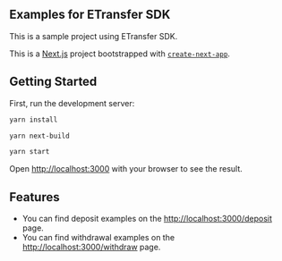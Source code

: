 ## Examples for ETransfer SDK
This is a sample project using ETransfer SDK.

This is a [Next.js](https://nextjs.org/) project bootstrapped with [`create-next-app`](https://github.com/vercel/next.js/tree/canary/packages/create-next-app).

## Getting Started

First, run the development server:

```bash
yarn install

yarn next-build

yarn start
```

Open [http://localhost:3000](http://localhost:3000) with your browser to see the result.

## Features
* You can find deposit examples on the [http://localhost:3000/deposit](http://localhost:3000/deposit) page.
* You can find withdrawal examples on the [http://localhost:3000/withdraw](http://localhost:3000/withdraw) page.
